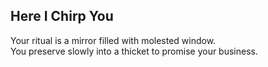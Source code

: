 Here I Chirp You
----------------
Your ritual is a mirror filled with molested window.  
You preserve slowly into a thicket to promise your business.  
